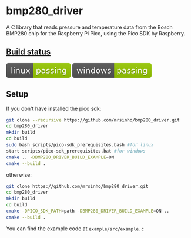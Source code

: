 # bmp280_driver

A C library that reads pressure and temperature data from the Bosch BMP280 chip for the Raspberry Pi Pico, using the Pico SDK by Raspberry.

## [Build status](https://github.com/MrSinho/bmp280_driver/tree/main/.ShCI)

[![linux_badge](.ShCI/linux-status.svg)](https://github.com/MrSinho/bmp280_driver/tree/main/.ShCI/linux-log.md)
[![windows_badge](.ShCI/windows-status.svg)](https://github.com/MrSinho/bmp280_driver/tree/main/.ShCI/windows-log.md)

## Setup
If you don't have installed the pico sdk:
```bash
git clone --recursive https://github.com/mrsinho/bmp280_driver.git
cd bmp280_driver
mkdir build
cd build
sudo bash scripts/pico-sdk_prerequisites.bash #for linux
start scripts/pico-sdk_prerequisites.bat #for windows
cmake .. -DBMP280_DRIVER_BUILD_EXAMPLE=ON
cmake --build .
```
otherwise:
```bash
git clone https://github.com/mrsinho/bmp280_driver.git
cd bmp280_driver
mkdir build
cd build
cmake -DPICO_SDK_PATH=path -DBMP280_DRIVER_BUILD_EXAMPLE=ON ..
cmake --build .
```

You can find the example code at `example/src/example.c`
